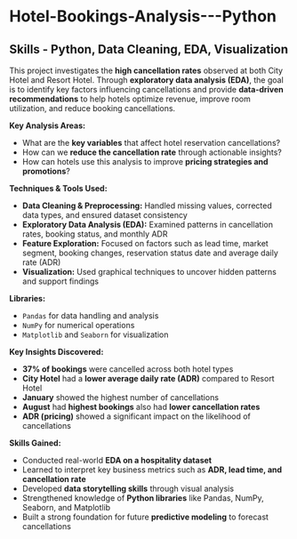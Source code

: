 # Hotel-Bookings-Analysis---Python
## Skills - Python, Data Cleaning, EDA, Visualization


This project investigates the **high cancellation rates** observed at both City Hotel and Resort Hotel. Through **exploratory data analysis (EDA)**, the goal is to identify key factors influencing cancellations and provide **data-driven recommendations** to help hotels optimize revenue, improve room utilization, and reduce booking cancellations.

**Key Analysis Areas:**

- What are the **key variables** that affect hotel reservation cancellations?  
- How can we **reduce the cancellation rate** through actionable insights?  
- How can hotels use this analysis to improve **pricing strategies and promotions**?

**Techniques & Tools Used:**

- **Data Cleaning & Preprocessing:** Handled missing values, corrected data types, and ensured dataset consistency  
- **Exploratory Data Analysis (EDA):** Examined patterns in cancellation rates, booking status, and monthly ADR  
- **Feature Exploration:** Focused on factors such as lead time, market segment, booking changes, reservation status date and average daily rate (ADR)  
- **Visualization:** Used graphical techniques to uncover hidden patterns and support findings

**Libraries:**

- `Pandas` for data handling and analysis  
- `NumPy` for numerical operations  
- `Matplotlib` and `Seaborn` for visualization

**Key Insights Discovered:**

- **37% of bookings** were cancelled across both hotel types  
- **City Hotel** had a **lower average daily rate (ADR)** compared to Resort Hotel  
- **January** showed the highest number of cancellations  
- **August** had **highest bookings** also had **lower cancellation rates**  
- **ADR (pricing)** showed a significant impact on the likelihood of cancellations  

**Skills Gained:**

- Conducted real-world **EDA on a hospitality dataset**  
- Learned to interpret key business metrics such as **ADR, lead time, and cancellation rate**  
- Developed **data storytelling skills** through visual analysis  
- Strengthened knowledge of **Python libraries** like Pandas, NumPy, Seaborn, and Matplotlib  
- Built a strong foundation for future **predictive modeling** to forecast cancellations
